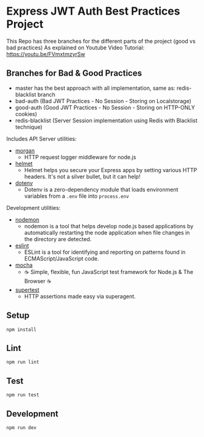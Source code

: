 # Express JWT Auth Best Practices Project

This Repo has three branches for the different parts of the project (good vs bad practices)
As explained on Youtube Video Tutorial: https://youtu.be/FVmxtmzyrSw

## Branches for Bad & Good Practices

- master has the best approach with all implementation, same as: redis-blacklist branch
- bad-auth (Bad JWT Practices - No Session - Storing on Localstorage)
- good-auth (Good JWT Practices - No Session - Storing on HTTP-ONLY cookies)
- redis-blacklist (Server Session implementation using Redis with Blacklist technique)

Includes API Server utilities:

- [morgan](https://www.npmjs.com/package/morgan)
  - HTTP request logger middleware for node.js
- [helmet](https://www.npmjs.com/package/helmet)
  - Helmet helps you secure your Express apps by setting various HTTP headers. It's not a silver bullet, but it can help!
- [dotenv](https://www.npmjs.com/package/dotenv)
  - Dotenv is a zero-dependency module that loads environment variables from a `.env` file into `process.env`

Development utilities:

- [nodemon](https://www.npmjs.com/package/nodemon)
  - nodemon is a tool that helps develop node.js based applications by automatically restarting the node application when file changes in the directory are detected.
- [eslint](https://www.npmjs.com/package/eslint)
  - ESLint is a tool for identifying and reporting on patterns found in ECMAScript/JavaScript code.
- [mocha](https://www.npmjs.com/package/mocha)
  - ☕️ Simple, flexible, fun JavaScript test framework for Node.js & The Browser ☕️
- [supertest](https://www.npmjs.com/package/supertest)
  - HTTP assertions made easy via superagent.

## Setup

```
npm install
```

## Lint

```
npm run lint
```

## Test

```
npm run test
```

## Development

```
npm run dev
```
